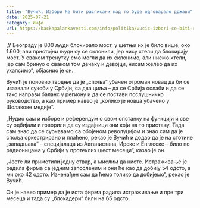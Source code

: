 ```yaml
---
title: "Вучић: Избори ће бити расписани кад то буде одговарало држави"
date: 2025-07-21
category: Инфо
url: https://backapalankavesti.com/info/politika/vucic-izbori-ce-biti-raspisani-kad-to-bude-odgovaralo-drzavi/
---
```


„У Београду је 800 људи блокирало мост, у шетњи их је било више, око 1.600, али пристојни људи су се склонили, јер нису хтели да блокирају мост. У сваком тренутку смо могли да их склонимо, али нисмо хтели, јер сам бринуо о сваком том дечаку и девојци, нисам желео да их ухапсимо“, објаснио је он.

Вучић је поновио тврдње да је „споља“ убачен огроман новац да би се изазвали сукоби у Србији, са два циља – да се Србија ослаби и да се тако направи баланс у региону и да се постави послушничко руководство, а као пример навео је „колико је новца убачено у Шолакове медије“.

„Нудио сам и изборе и референдум о свом опстанку на функцији и све су одбијали и говорили да су издајници они који на то пристану. Тада сам знао да се суочавамо са обојеном револуцијом и знао сам да је споља оркестрирано и плаћено, рекао је Вучић и додао да је на стотине „западњака“ – специјалаца из Авганистана, Ирске и Енглеске – било по радионицама у Србији у протеклих шест месеци“, казао је он.

„Јесте ли приметили једну ствар, а мислим да нисте. Истраживање је радила фирма са једним запосленим и они ће као да добију 54 одсто, а ми око 42 одсто. Изненађен сам да ћемо толико да добијемо“, рекао је Вучић.

Он је навео пример да је иста фирма радила истраживање и пре три месеца и тада су „блокадери“ били на 65 одсто.
